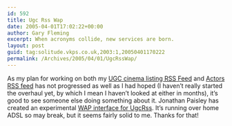 ```yaml
---
id: 592
title: Ugc Rss Wap
date: 2005-04-01T17:02:22+00:00
author: Gary Fleming
excerpt: When acronyms collide, new services are born.
layout: post
guid: tag:solitude.vkps.co.uk,2003:1,20050401170222
permalink: /Archives/2005/04/01/UgcRssWap/
---
```

As my plan for working on both my [UGC cinema listing <acronym title="Rich Site Summary">RSS</acronym> Feed](/Code/UgcRss/) and [Actors RSS feed](/Code/ActoRss/) has not progressed as well as I had hoped (I haven&#8217;t really started the overhaul yet, by which I mean I haven&#8217;t looked at either in months), it&#8217;s good to see someone else doing something about it. Jonathan Paisley has created an experimental [WAP interface for UgcRss](http://trogdor.dnsalias.net:8009/ugc/). It&#8217;s running over home ADSL so may break, but it seems fairly solid to me. Thanks for that!